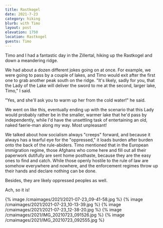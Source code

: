 ```yaml
---
title: Rastkogel
date: 2021-7-23
category: hiking
blurb: with Timo
layout: post
elevation: 1750
location: Rastkogel
guests: Timo
---
```


Timo and I had a fantastic day in the Zillertal, hiking up the Rastkogel and
down a meandering ridge.

We had about a dozen different jokes going on at once. For example, we
were going to pass by a couple of lakes, and Timo would exit after the
first one to grab another peak south on the ridge. "It's likely, sadly
for you, that the Lady of the Lake will deliver the sword to me at
the second, larger lake, Timo," I said.

"Yes, and she'll ask you to warm up her from the cold water!" he said.

We went on like this, eventually ending up with the scenario that
this Lady would probably rather be in the smaller, warmer lake that he'd
pass by independently, while I'd have the unsettling task of entertaining
an old, naked faerie-man along my way. Most unpleasant!

We talked about how socialism always "creeps" forward, and because it
always has a tearful eye for the "oppressed," it loads burden after
burden onto the back of the rule-abiders. Timo mentioned that in the
European immigration regime, those Afghans who come here and fill out
all their paperwork dutifully are sent home posthaste, because they
are the easy ones to find and catch. While those openly hostile to the
rule of law are somehow everywhere and nowhere, and the enforcement
regimes throw up their hands and declare nothing can be done.

Besides, they are likely oppressed peoples as well.

Ach, so it is!

{% image /cmaimages/2021/2021-07-23_09-41-58.jpg %}
{% image /cmaimages/2021/2021-07-23_10-13-39.jpg %}
{% image /cmaimages/2021/2021-07-23_12-38-20.jpg %}
{% image /cmaimages/2021/IMG_20210723_091526.jpg %}
{% image /cmaimages/2021/IMG_20210723_092555.jpg %}


